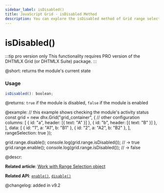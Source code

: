 ```yaml
---
sidebar_label: isDisabled()
title: JavaScript Grid - isDisabled Method 
description: You can explore the isDisabled method of Grid range selection in the documentation of the DHTMLX JavaScript UI library. Browse developer guides and API reference, try out code examples and live demos, and download a free 30-day evaluation version of DHTMLX Suite.
---
```


# isDisabled()

:::tip pro version only 
This functionality requires PRO version of the DHTMLX Grid (or DHTMLX Suite) package.
:::

@short: returns the module's current state

### Usage

~~~jsx
isDisabled(): boolean;
~~~

@returns:
`true` if the module is disabled, `false` if the module is enabled

@example:
// this example shows checking the module's activity status
const grid = new dhx.Grid("grid_container", {
    // other configuration
    columns: [
        { id: "a", header: [{ text: "A" }] },
        { id: "b", header: [{ text: "B" }] },
    ],
    data: [
        { id: "1", a: "A1", b: "B1" },
        { id: "2", a: "A2", b: "B2" },
    ],
    rangeSelection: true
});

grid.range.disable();
console.log(grid.range.isDisabled()); // -> true
grid.range.enable();
console.log(grid.range.isDisabled()); // -> false

@descr:

**Related article**: [Work with Range Selection object](grid/usage_rangeselection.md)

**Related API**: [`enable()`](grid/api/rangeselection/enable_method.md), [`disable()`](grid/api/rangeselection/disable_method.md)

@changelog:
added in v9.2